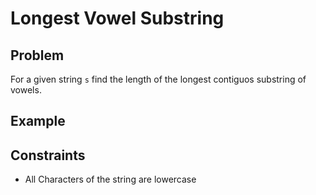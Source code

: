 # Longest Vowel Substring

## Problem
For a given string ```s``` find the length of the longest contiguos substring of vowels.

## Example



## Constraints
  - All Characters of the string are lowercase